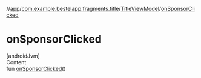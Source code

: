//[app](../../index.md)/[com.example.bestelapp.fragments.title](../index.md)/[TitleViewModel](index.md)/[onSponsorClicked](on-sponsor-clicked.md)



# onSponsorClicked  
[androidJvm]  
Content  
fun [onSponsorClicked](on-sponsor-clicked.md)()  



